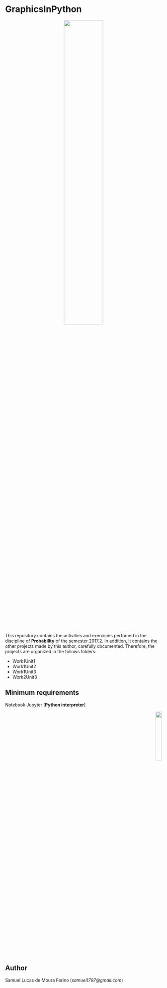 # GraphicsInPython

<p align="center">
<img src="https://www.twilio.com/blog/wp-content/uploads/2017/10/jupyter_python_numpy.png" width="50%"  />
</p>


This repository contains the activities and exercicies perfomed in the discipline of **Probability** 
of the semester 2017.2. In addition, it contains the other projects made by this author,
carefully documented. Therefore, the projects are organized in the follows folders:

- Work1Unit1
- Work1Unit2
- Work1Unit3
- Work2Unit3

## Minimum requirements

Notebook Jupyter [**Python interpreter**]

<p align="right">
<img src="https://upload.wikimedia.org/wikipedia/en/c/cd/Anaconda_Logo.png" width="20%"  />
</p>


## Author

Samuel Lucas de Moura Ferino (_samuel1797@gmail.com_)
